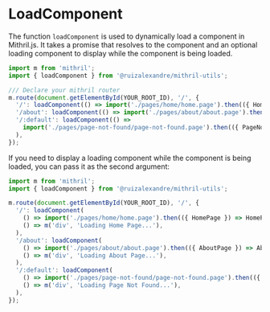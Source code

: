 # LoadComponent

The function `loadComponent` is used to dynamically load a component in Mithril.js. It takes a promise that resolves to the component and an optional loading component to display while the component is being loaded.

```javascript
import m from 'mithril';
import { loadComponent } from '@ruizalexandre/mithril-utils';

/// Declare your mithril router
m.route(document.getElementById(YOUR_ROOT_ID), '/', {
  '/': loadComponent(() => import('./pages/home/home.page').then(({ HomePage }) => HomePage)),
  '/about': loadComponent(() => import('./pages/about/about.page').then(({ AboutPage }) => AboutPage)),
  '/:default': loadComponent(() =>
    import('./pages/page-not-found/page-not-found.page').then(({ PageNotFound }) => PageNotFound),
  ),
});
```

If you need to display a loading component while the component is being loaded, you can pass it as the second argument:

```javascript
import m from 'mithril';
import { loadComponent } from '@ruizalexandre/mithril-utils';

m.route(document.getElementById(YOUR_ROOT_ID), '/', {
  '/': loadComponent(
    () => import('./pages/home/home.page').then(({ HomePage }) => HomePage),
    () => m('div', 'Loading Home Page...'),
  ),
  '/about': loadComponent(
    () => import('./pages/about/about.page').then(({ AboutPage }) => AboutPage),
    () => m('div', 'Loading About Page...'),
  ),
  '/:default': loadComponent(
    () => import('./pages/page-not-found/page-not-found.page').then(({ PageNotFound }) => PageNotFound),
    () => m('div', 'Loading Page Not Found...'),
  ),
});
```
